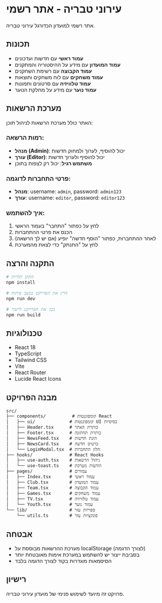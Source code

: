 # עירוני טבריה - אתר רשמי

אתר רשמי למועדון הכדורגל עירוני טבריה.

## תכונות

- **עמוד ראשי** עם חדשות ועדכונים
- **עמוד המועדון** עם מידע על ההיסטוריה והמתקנים
- **עמוד הקבוצה** עם רשימת השחקנים
- **עמוד משחקים** עם לוח משחקים ותוצאות
- **עמוד טלוויזיה** עם סרטונים ותמונות
- **עמוד נוער** עם מידע על מחלקת הנוער

## מערכת הרשאות

האתר כולל מערכת הרשאות לניהול תוכן:

### רמות הרשאה:
- **מנהל (Admin)**: יכול להוסיף, לערוך ולמחוק חדשות
- **עורך (Editor)**: יכול להוסיף ולערוך חדשות
- **משתמש רגיל**: יכול רק לצפות בתוכן

### פרטי התחברות לדוגמה:
- **מנהל**: username: `admin`, password: `admin123`
- **עורך**: username: `editor`, password: `editor123`

### איך להשתמש:
1. לחץ על כפתור "התחבר" בעמוד הראשי
2. הכנס את פרטי ההתחברות
3. לאחר ההתחברות, כפתור "הוסף חדשה" יופיע (אם יש לך הרשאה)
4. לחץ על "התנתק" כדי לצאת מהמערכת

## התקנה והרצה

```bash
# התקן תלויות
npm install

# הרץ את הפרויקט במצב פיתוח
npm run dev

# בנה את הפרויקט לייצור
npm run build
```

## טכנולוגיות

- React 18
- TypeScript
- Tailwind CSS
- Vite
- React Router
- Lucide React Icons

## מבנה הפרויקט

```
src/
├── components/          # קומפוננטות React
│   ├── ui/             # קומפוננטות UI בסיסיות
│   ├── Header.tsx      # כותרת האתר
│   ├── Footer.tsx      # כותרת תחתונה
│   ├── NewsFeed.tsx    # הזנת חדשות
│   ├── NewsCard.tsx    # כרטיס חדשה
│   └── LoginModal.tsx  # חלון התחברות
├── hooks/              # React Hooks
│   ├── use-auth.tsx    # ניהול הרשאות
│   └── use-toast.ts    # הודעות מערכת
├── pages/              # עמודים
│   ├── Index.tsx       # עמוד ראשי
│   ├── Club.tsx        # עמוד המועדון
│   ├── Team.tsx        # עמוד הקבוצה
│   ├── Games.tsx       # עמוד משחקים
│   ├── TV.tsx          # עמוד טלוויזיה
│   └── Youth.tsx       # עמוד נוער
└── lib/                # ספריות עזר
    └── utils.ts        # פונקציות עזר
```

## אבטחה

- מערכת ההרשאות מבוססת על localStorage (לצורך הדגמה)
- בסביבת ייצור יש להשתמש במערכת אימות מאובטחת יותר
- הסיסמאות מוגדרות בקוד לצורך הדגמה בלבד

## רישיון

פרויקט זה מיועד לשימוש פנימי של מועדון עירוני טבריה.
